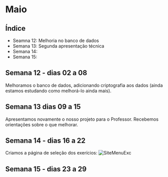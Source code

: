# Maio

## Índice
- Seamna 12: Melhoria no banco de dados
- Semana 13: Segunda apresentação técnica
- Semana 14:
- Semana 15:

## Semana 12 - dias 02 a 08

Melhoramos o banco de dados, adicionando criptografia aos dados (ainda estamos estudando como melhorá-lo ainda mais).

## Semana 13 dias 09 a 15

Apresentamos novamente o nosso projeto para o Professor. Recebemos orientações sobre o que melhorar.

## Semana 14 - dias 16 a 22

Criamos a página de seleção dos exerícios:
![SiteMenuExc](./Imagens/Mai_01.jpeg)


## Semana 15 - dias 23 a 29
